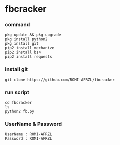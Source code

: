 # fbcracker
### command
````
pkg update && pkg upgrade
pkg install python2 
pkg install git 
pip2 install mechanize
pip2 install bs4
pip2 install requests
````
### install git
````
git clone https://github.com/ROMI-AFRZL/fbcracker
````

### run script
````
cd fbcracker
ls
python2 fb.py
````
### UserName & Password
````
UserName : ROMI-AFRZL
Password : ROMI-AFRZL
````
